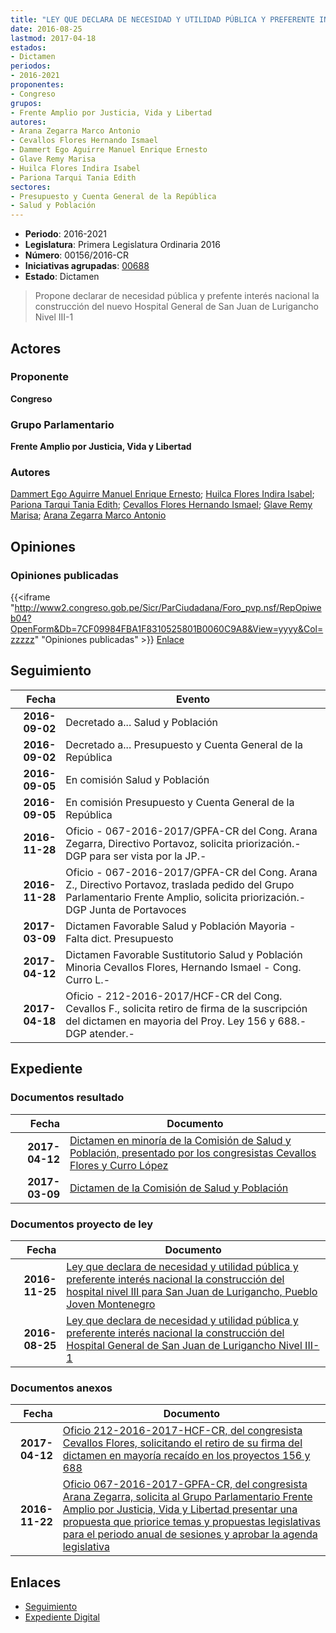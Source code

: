```yaml
---
title: "LEY QUE DECLARA DE NECESIDAD Y UTILIDAD PÚBLICA Y PREFERENTE INTERÉS NACIONAL LA CONSTRUCCIÓN DEL HOSPITAL GENERAL DE SAN JUAN DE LURIGANCHO NIVEL III-1"
date: 2016-08-25
lastmod: 2017-04-18
estados:
- Dictamen
periodos:
- 2016-2021
proponentes:
- Congreso
grupos:
- Frente Amplio por Justicia, Vida y Libertad
autores:
- Arana Zegarra Marco Antonio
- Cevallos Flores Hernando Ismael
- Dammert Ego Aguirre Manuel Enrique Ernesto
- Glave Remy Marisa
- Huilca Flores Indira Isabel
- Pariona Tarqui Tania Edith
sectores:
- Presupuesto y Cuenta General de la República
- Salud y Población
---
```

- **Periodo**: 2016-2021
- **Legislatura**: Primera Legislatura Ordinaria 2016
- **Número**: 00156/2016-CR
- **Iniciativas agrupadas**: [00688](../../00600/00688)
- **Estado**: Dictamen

> Propone declarar de necesidad pública y prefente interés nacional la construcción del nuevo Hospital General de San Juan de Lurigancho Nivel III-1


## Actores

### Proponente

**Congreso**

### Grupo Parlamentario

**Frente Amplio por Justicia, Vida y Libertad**

### Autores

[Dammert Ego Aguirre Manuel Enrique Ernesto](mailto:mailto:mdammert@congreso.gob.pe); [Huilca Flores Indira Isabel](mailto:mailto:ihuilca@congreso.gob.pe); [Pariona Tarqui Tania Edith](mailto:mailto:tpariona@congreso.gob.pe); [Cevallos Flores Hernando Ismael](mailto:mailto:hcevallos@congreso.gob.pe); [Glave Remy Marisa](mailto:mailto:mglave@congreso.gob.pe); [Arana Zegarra Marco Antonio](mailto:mailto:marana@congreso.gob.pe)

## Opiniones

### Opiniones publicadas

{{<iframe "http://www2.congreso.gob.pe/Sicr/ParCiudadana/Foro_pvp.nsf/RepOpiweb04?OpenForm&Db=7CF09984FBA1F8310525801B0060C9A8&View=yyyy&Col=zzzzz" "Opiniones publicadas" >}}
[Enlace](http://www2.congreso.gob.pe/Sicr/ParCiudadana/Foro_pvp.nsf/RepOpiweb04?OpenForm&Db=7CF09984FBA1F8310525801B0060C9A8&View=yyyy&Col=zzzzz)


## Seguimiento

| Fecha | Evento |
|------:|--------|
| **2016-09-02** | Decretado a... Salud y Población |
| **2016-09-02** | Decretado a... Presupuesto y Cuenta General de la República |
| **2016-09-05** | En comisión Salud y Población |
| **2016-09-05** | En comisión Presupuesto y Cuenta General de la República |
| **2016-11-28** | Oficio - 067-2016-2017/GPFA-CR del Cong. Arana Zegarra, Directivo Portavoz, solicita priorización.-DGP para ser vista por la JP.- |
| **2016-11-28** | Oficio - 067-2016-2017/GPFA-CR del Cong. Arana Z., Directivo Portavoz, traslada pedido del Grupo Parlamentario Frente Amplio, solicita priorización.-DGP Junta de Portavoces |
| **2017-03-09** | Dictamen Favorable Salud y Población Mayoria - Falta dict. Presupuesto |
| **2017-04-12** | Dictamen Favorable Sustitutorio Salud y Población Minoria Cevallos Flores, Hernando Ismael - Cong. Curro L.- |
| **2017-04-18** | Oficio - 212-2016-2017/HCF-CR del Cong. Cevallos F., solicita retiro de firma de la suscripción del dictamen en mayoria del Proy. Ley 156 y 688.-DGP atender.- |

## Expediente

### Documentos resultado

| Fecha | Documento |
|------:|-----------|
| **2017-04-12** | [Dictamen en minoría de la Comisión de Salud y Población, presentado por los congresistas Cevallos Flores y Curro López](http://www.leyes.congreso.gob.pe/Documentos/2016_2021/Dictamenes/Proyectos_de_Ley/00156DC21MIN20170412.pdf) |
| **2017-03-09** | [Dictamen de la Comisión de Salud y Población](http://www.leyes.congreso.gob.pe/Documentos/2016_2021/Dictamenes/Proyectos_de_Ley/00156DC21MAY20170309..pdf) |

### Documentos proyecto de ley

| Fecha | Documento |
|------:|-----------|
| **2016-11-25** | [Ley que declara de necesidad y utilidad pública y preferente interés nacional la construcción del hospital nivel III para San Juan de Lurigancho, Pueblo Joven Montenegro](http://www.leyes.congreso.gob.pe/Documentos/2016_2021/Proyectos_de_Ley_y_de_Resoluciones_Legislativas/PL0068820161125..pdf) |
| **2016-08-25** | [Ley que declara de necesidad y utilidad pública y preferente interés nacional la construcción del Hospital General de San Juan de Lurigancho Nivel III-1](http://www.leyes.congreso.gob.pe/Documentos/2016_2021/Proyectos_de_Ley_y_de_Resoluciones_Legislativas/PL0015620160825..pdf) |

### Documentos anexos

| Fecha | Documento |
|------:|-----------|
| **2017-04-12** | [Oficio 212-2016-2017-HCF-CR, del congresista Cevallos Flores, solicitando el retiro de su firma del dictamen en mayoría recaído en los proyectos 156 y 688](http://www.leyes.congreso.gob.pe/Documentos/2016_2021/Oficios/Congresistas/OFICIO-212-2016-2017-HCF-CR.pdf) |
| **2016-11-22** | [Oficio 067-2016-2017-GPFA-CR, del congresista Arana Zegarra, solicita al Grupo Parlamentario Frente Amplio por Justicia, Vida y Libertad presentar una propuesta que priorice temas y propuestas legislativas para el periodo anual de sesiones y aprobar la agenda legislativa](http://www.leyes.congreso.gob.pe/Documentos/2016_2021/Oficios/Grupos_Parlamentarios/OFICIO-067-2016-2017-GPFA-CR.pdf) |

## Enlaces

- [Seguimiento](http://www2.congreso.gob.pe/Sicr/TraDocEstProc/CLProLey2016.nsf/f7fff46988ca05b1052578e100829cc7/ad9e41f96f5527b40525801b00063792?OpenDocument)
- [Expediente Digital](http://www2.congreso.gob.pe/Sicr/TraDocEstProc/Expvirt_2011.nsf/visbusqptramdoc1621/00156?opendocument)

